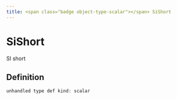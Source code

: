 ```yaml
---
title: <span class="badge object-type-scalar"></span> SiShort
---
```

# <span class="badge object-type-scalar"></span> SiShort

SI short

## Definition

```php
unhandled type def kind: scalar
```

